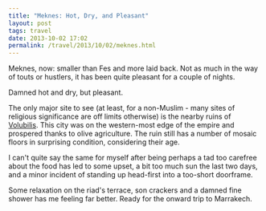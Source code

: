 ```yaml
---
title: "Meknes: Hot, Dry, and Pleasant"
layout: post
tags: travel
date: 2013-10-02 17:02
permalink: /travel/2013/10/02/meknes.html
---
```


Meknes, now: smaller than Fes and more laid back.  Not as much in the way of touts or hustlers, it has been quite pleasant for a couple of nights.

Damned hot and dry, but pleasant.

The only major site to see (at least, for a non-Muslim - many sites of religious significance are off limits otherwise) is the nearby ruins of [Volubilis]( http://en.m.wikipedia.org/wiki/Volubilis).  This city was on the western-most edge of the empire and prospered thanks to olive agriculture.  The ruin still has a number of mosaic floors in surprising condition, considering their age.

I can't quite say the same for myself after being perhaps a tad too carefree about the food has led to some upset, a bit too much sun the last two days, and a minor incident of standing up head-first into a too-short doorframe. 

Some relaxation on the riad's terrace, son crackers and a damned fine shower has me feeling far better.  Ready for the onward trip to Marrakech.
